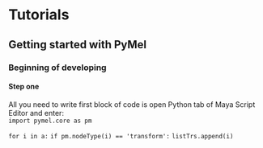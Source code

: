 # Tutorials

## Getting started with PyMel
### Beginning of developing
#### Step one
All you need to write first block of code is open Python tab of Maya Script Editor and enter:  
`import pymel.core as pm`

`for i in a:`
    `if pm.nodeType(i) == 'transform':`
        `listTrs.append(i)`